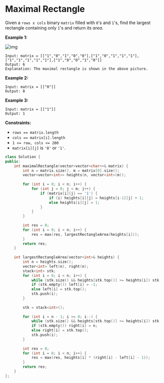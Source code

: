# Maximal Rectangle

Given a `rows x cols` binary `matrix` filled with `0`'s and `1`'s, find the largest rectangle containing only `1`'s and return *its area*.

 

**Example 1:**

![img](https://assets.leetcode.com/uploads/2020/09/14/maximal.jpg)

```
Input: matrix = [["1","0","1","0","0"],["1","0","1","1","1"],["1","1","1","1","1"],["1","0","0","1","0"]]
Output: 6
Explanation: The maximal rectangle is shown in the above picture.
```

**Example 2:**

```
Input: matrix = [["0"]]
Output: 0
```

**Example 3:**

```
Input: matrix = [["1"]]
Output: 1
```

 

**Constraints:**

- `rows == matrix.length`
- `cols == matrix[i].length`
- `1 <= row, cols <= 200`
- `matrix[i][j]` is `'0'` or `'1'`.

```c++
class Solution {
public:
    int maximalRectangle(vector<vector<char>>& matrix) {
        int n = matrix.size(), m = matrix[0].size();
        vector<vector<int>> heights(n, vector<int>(m));
        
        for (int i = 0; i < n; i++) {
            for (int j = 0; j < m; j++) {
                if (matrix[i][j] == '1') {
                    if (i) heights[i][j] = heights[i-1][j] + 1;
                    else heights[i][j] = 1;
                }
            }
        }
        
        int res = 0;
        for (int i = 0; i < n; i++) {
            res = max(res, largestRectangleArea(heights[i]));
        }
        return res;
    }
    
    int largestRectangleArea(vector<int>& heights) {
        int n = heights.size();
        vector<int> left(n), right(n);
        stack<int> stk;
        for (int i = 0; i < n; i++) {
            while (stk.size() && heights[stk.top()] >= heights[i]) stk.pop();
            if (stk.empty()) left[i] = -1;
            else left[i] = stk.top();
            stk.push(i);
        }
        
        stk = stack<int>();
        
        for (int i = n - 1; i >= 0; i--) {
            while (stk.size() && heights[stk.top()] >= heights[i]) stk.pop();
            if (stk.empty()) right[i] = n;
            else right[i] = stk.top();
            stk.push(i);
        }
        
        int res = 0;
        for (int i = 0; i < n; i++) {
            res = max(res, heights[i] * (right[i] - left[i] - 1));
        }
        return res;
    }
};
```

